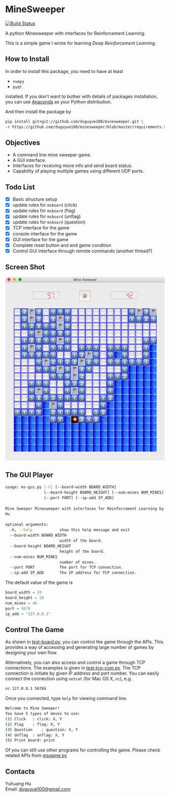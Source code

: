 # MineSweeper

[![Build Status](https://travis-ci.org/duguyue100/minesweeper.svg?branch=master)](https://travis-ci.org/duguyue100/minesweeper)

A python Minesweeper with interfaces for Reinforcement Learning.

This is a simple game I wrote for learning _Deep Reinforcement Learning_.

## How to Install

In order to install this package, you need to have at least

+   `numpy`
+   `pyqt`

installed. If you don't want to bother with details of packages installation,
you can use [Anaconda](https://anaconda.org/) as your Python distribution.

And then install the package by

```bash
pip install git+git://github.com/duguyue100/minesweeper.git \
-r https://github.com/duguyue100/minesweeper/blob/master/requirements.txt
```

## Objectives

+   A command line mine sweeper game.
+   A GUI interface.
+   Interfaces for receiving move info and send board status.
+   Capability of playing multiple games using different UDP ports.

## Todo List

+   [x] Basic structure setup
+   [x] update rules for `msboard` (click)
+   [x] update rules for `msboard` (flag)
+   [x] update rules for `msboard` (unflag)
+   [x] update rules for `msboard` (question)
+   [x] TCP interface for the game
+   [x] console interface for the game
+   [x] GUI interface for the game
+   [x] Complete reset button and end game condition
+   [x] Control GUI interface through remote commands (another thread?)

## Screen Shot

![Game Shot](minesweeper/imgs/screen_shot.png)

## The GUI Player

```bash
usage: ms-gui.py [-h] [--board-width BOARD_WIDTH]
                 [--board-height BOARD_HEIGHT] [--num-mines NUM_MINES]
                 [--port PORT] [--ip-add IP_ADD]

Mine Sweeper Minesweeper with interfaces for Reinforcement Learning by Yuhuang
Hu

optional arguments:
  -h, --help            show this help message and exit
  --board-width BOARD_WIDTH
                        width of the board.
  --board-height BOARD_HEIGHT
                        height of the board.
  --num-mines NUM_MINES
                        number of mines.
  --port PORT           The port for TCP connection.
  --ip-add IP_ADD       The IP address for TCP connection.
```

The default value of the game is

```python
board_width = 20
board_height = 20
num_mines = 40
port = 5678
ip_add = "127.0.0.1"
```

## Control The Game

As shown in [test-board.py](scripts/test-board.py), you can control the game
through the APIs. This provides a way of accessing and generating large
number of games by designing your own flow.

Alternatively, you can also access and control a game through TCP connections.
The examples is given in [test-tcp-com.py](scripts/test-tcp-com.py).
The TCP connection is initiate by given IP address and port number.
You can easily connect the connection using `netcat` (for Mac OS X, `nc`), e.g.

```bash
nc 127.0.0.1 5678å
```

Once you connected, type `help` for viewing command line.

```bash
Welcome to Mine Sweeper!
You have 5 types of moves to use:
(1) Click	: click: X, Y
(2) Flag	: flag: X, Y
(3) Question	: question: X, Y
(4) Unflag	: unflag: X, Y
(5) Print board: print
```

Of you can still use other programs for controlling the game.
Please check related APIs from [msgame.py](minesweeper/msgame.py)

## Contacts

Yuhuang Hu  
Email: duguyue100@gmail.com
